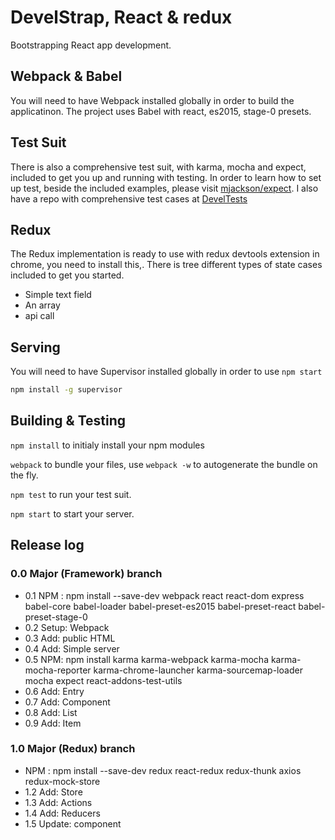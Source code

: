 <!--
@Author: Andreee Ray <develdoe>
@Date:   2017-03-10T00:42:05+01:00
@Email:  me@andreeray.se
@Filename: readme.md
@Last modified by:   develdoe
@Last modified time: 2017-04-20T12:15:39+02:00
-->



# DevelStrap, React & redux

Bootstrapping React app development.

## Webpack & Babel

You will need to have Webpack installed globally in order to build the applicatinon.
The project uses Babel with react, es2015, stage-0 presets.

## Test Suit

There is also a comprehensive test suit, with karma, mocha and expect, included to get you up and running with testing.
In order to learn how to set up test, beside the included examples,  please visit [mjackson/expect](https://github.com/mjackson/expect).
I also have a repo with comprehensive test cases at [DevelTests](https://github.com/AndreeDeveldoeRay/DevelTests)

## Redux

The Redux implementation is ready to use with redux devtools extension in chrome, you need to install this,.
There is tree different types of state cases included to get you started.

* Simple text field
* An array
* api call

## Serving

You will need to have Supervisor installed globally in order to use `npm start`

```bash
npm install -g supervisor
```


## Building & Testing

`npm install` to initialy install your npm modules

`webpack` to bundle your files, use `webpack -w` to autogenerate the bundle on the fly.

`npm test` to run your test suit.

`npm start` to start your server.

## Release log

### 0.0 Major (Framework) branch

* 0.1 NPM : npm install --save-dev webpack react react-dom express babel-core babel-loader babel-preset-es2015 babel-preset-react babel-preset-stage-0
* 0.2 Setup: Webpack
* 0.3 Add: public HTML
* 0.4 Add: Simple server
* 0.5 NPM: npm install karma karma-webpack karma-mocha karma-mocha-reporter karma-chrome-launcher karma-sourcemap-loader mocha expect react-addons-test-utils
* 0.6 Add: Entry
* 0.7 Add: Component
* 0.8 Add: List
* 0.9 Add: Item

### 1.0 Major (Redux) branch

* NPM : npm install --save-dev redux react-redux redux-thunk axios redux-mock-store
* 1.2 Add: Store
* 1.3 Add: Actions
* 1.4 Add: Reducers
* 1.5 Update: component
